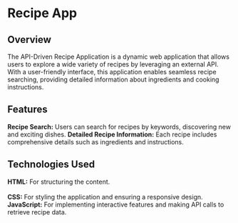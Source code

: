 # Recipe App

## Overview
The API-Driven Recipe Application is a dynamic web application that allows users to explore a wide variety of recipes by leveraging an external API. With a user-friendly interface, this application enables seamless recipe searching, providing detailed information about ingredients and cooking instructions.

## Features
<b>Recipe Search:</b> Users can search for recipes by keywords, discovering new and exciting dishes.
<b>Detailed Recipe Information:</b> Each recipe includes comprehensive details such as ingredients and instructions.

## Technologies Used
<b>HTML:</b> For structuring the content.    
<br>
<b>CSS:</b> For styling the application and ensuring a responsive design.
<br>
<b>JavaScript:</b> For implementing interactive features and making API calls to retrieve recipe data.
